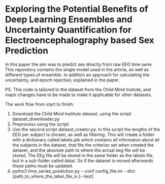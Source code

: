 # Exploring the Potential Benefits of Deep Learning Ensembles and Uncertainty Quantification for Electroencephalography based Sex Prediction

In this paper the aim was to predict sex directly from raw EEG time serie. This repository contains the single model used in the article, as well as different types of ensemble. In addition an approach for calculating the uncertainty, and epoch rejection, explained in the paper. 

PS. This code is tailored to the dataset from the Child Mind Insitute, and major changes have to be made to make it applicable for other datasets. 

The work flow from start to finish:
1. Download the Child Mind Institute dataset, using the script dataset_downloader.py
2. Preprocess using the script: 
3. Use the second script dataset_creator.py. In this script the lengths of the EEG per subject is chosen, as well as filtering. This will create a folder with a dictionary called labels.plk which contains all informaton about all the subjects in the dataset, that fits the criterion set when created the dataset, and the absolute path to where the actual eeg file will be stored. The EEg file will be stored in the same folder as the labels file, but in a sub-folder called data/. So if the dataset is moved afterwards these paths must be updated.
4. pytho3 time_series_prediction.py --conf config_file.ini --dict /path_to_where_the_label_file_is [--test]
